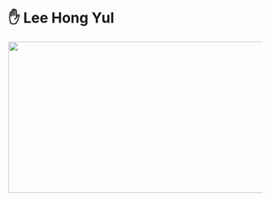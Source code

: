 # ✋ Lee Hong Yul 


<a href="https://github.com/devxb/gitanimals">
<img
  src="https://render.gitanimals.org/farms/LeeHongYul"
  width="600"
  height="300"
/>
</a>
